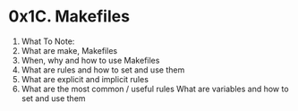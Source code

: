 # 0x1C. Makefiles

1. What To Note:
2. What are make, Makefiles
3. When, why and how to use Makefiles
4. What are rules and how to set and use them
5. What are explicit and implicit rules
6. What are the most common / useful rules
What are variables and how to set and use them


